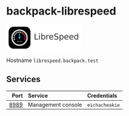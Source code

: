 # backpack-librespeed

![LibreSpeed](../doc/assets/logos/librespeed.png)

Hostname `librespeed.backpack.test`

## Services

| Port | Service | Credentials
| ---: | :------ | :----------
| [8989](http://librespeed.backpack.test:8989) | Management console| `eichacheakie`
